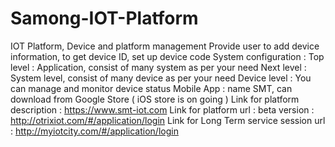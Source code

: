 # Samong-IOT-Platform
IOT Platform, Device and platform management
Provide user to add device information, to get device ID, set up device code
System configuration : 
Top level : Application, consist of many system as per your need
Next level : System level, consist of many device as per your need
Device level : You can manage and monitor device status
Mobile App : name SMT, can download from Google Store ( iOS store is on going )
Link for platform description : https://www.smt-iot.com
Link for platform url : beta version : http://otrixiot.com/#/application/login
Link for Long Term service session url : http://myiotcity.com/#/application/login
